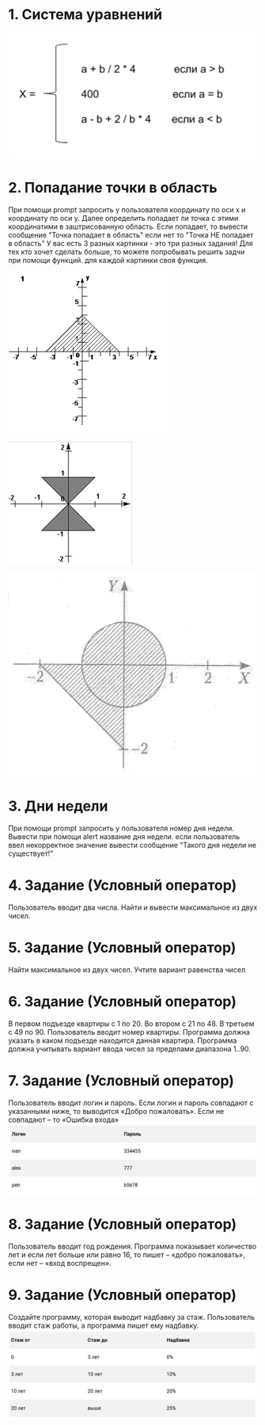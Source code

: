 # 1. Система уравнений
![Система уравнений](/assets/07/system.png)

# 2. Попадание точки в область
При помощи prompt запросить у пользователя координату по оси x и координату по оси y.
Далее определить попадает ли точка с этими координатими в заштрисованную область.
Если попадает, то вывести сообщение "Точка попадает в область" если нет то "Точка НЕ попадает в область"
У вас есть 3 разных картинки - это три разных задания!
Для тех кто хочет сделать больше, то можете попробывать решить задчи при помощи функций. для каждой картинки своя функция.

![Попадание точки в область 1](/assets/07/800745dc822c.png)

![Попадание точки в область 2](/assets/07/image150.jpg)

![Попадание точки в область 3](/assets/07/img-FwEPDL.jpg)

# 3. Дни недели
При помощи prompt запросить у пользователя номер дня недели.
Вывести при помощи alert название дня недели. если пользователь ввел некорректное значение вывести сообщение "Такого дня недели не существует!"

# 4. Задание (Условный оператор)
Пользователь вводит два числа. Найти и вывести максимальное из двух чисел.

# 5. Задание (Условный оператор)
Найти максимальное из двух чисел. Учтите вариант равенства чисел

# 6. Задание (Условный оператор)
В первом подъезде квартиры с 1 по 20. Во втором с 21 по 48. В третьем с 49 по 90. Пользователь вводит номер квартиры. Программа должна указать в каком подъезде находится данная квартира. Программа должна учитывать вариант ввода чисел за пределами диапазона 1..90.

# 7. Задание (Условный оператор)
Пользователь вводит логин и пароль. Если логин и пароль совпадают с указанными ниже, то выводится «Добро пожаловать». Если не совпадают – то «Ошибка входа»
![логин и пароль](/assets/08/08-1.png)

# 8. Задание (Условный оператор)
Пользователь вводит год рождения. Программа показывает количество лет и если лет больше или равно 16, то пишет – «добро пожаловать», если нет – «вход воспрещен».

# 9. Задание (Условный оператор)
Создайте программу, которая выводит надбавку за стаж. Пользователь вводит стаж работы, а программа пишет ему надбавку.
![надбавка за стаж](/assets/08/08-2.png)
